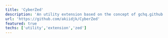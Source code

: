```yaml
---
title: 'CyberZed'
description: 'An utility extension based on the concept of gchq.github.io'
url: 'https://github.com/akiidjk/CyberZed'
featured: true
techs: ['utility','extension','zed']
---
```



